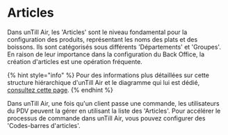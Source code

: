 # Articles

Dans unTill Air, les 'Articles' sont le niveau fondamental pour la configuration des produits, représentant les noms des plats et des boissons. Ils sont catégorisés sous différents 'Départements' et 'Groupes'. En raison de leur importance dans la configuration du Back Office, la création d'articles est une opération fréquente.

{% hint style="info" %}
Pour des informations plus détaillées sur cette structure hiérarchique d'unTill Air et le diagramme qui lui est dédié, [consultez cette page](../README.md).
{% endhint %}

Dans unTill Air, une fois qu'un client passe une commande, les utilisateurs du PDV peuvent la gérer en utilisant la liste des 'Articles'. Pour accélérer le processus de commande dans unTill Air, vous pouvez configurer des 'Codes-barres d'articles'.